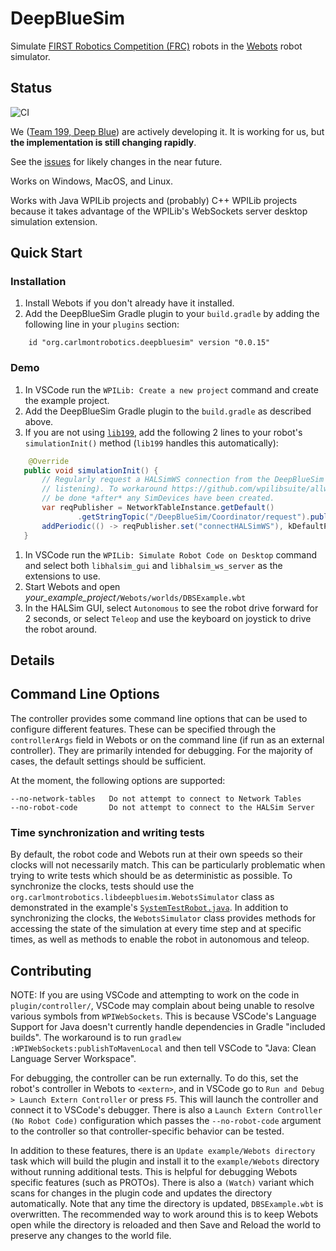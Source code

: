 # DeepBlueSim

Simulate [FIRST Robotics Competition (FRC)](https://www.firstinspires.org/robotics/frc) robots
in the [Webots](https://cyberbotics.com/) robot simulator.

## Status

![CI](https://github.com/DeepBlueRobotics/DeepBlueSim/workflows/CI/badge.svg)

We ([Team 199, Deep Blue](http://www.carlmontrobotics.org)) are actively developing it. 
It is working for us, but **the implementation is still changing rapidly**.

See the [issues](https://github.com/DeepBlueRobotics/DeepBlueSim/issues) for likely changes 
in the near future.

Works on Windows, MacOS, and Linux.

Works with Java WPILib projects and (probably) C++ WPILib projects because it takes
advantage of the WPILib's WebSockets server desktop simulation extension.

## Quick Start

### Installation

 1. Install Webots if you don't already have it installed.
 1. Add the DeepBlueSim Gradle plugin to your `build.gradle` by adding the following line
 in your `plugins` section:
 ```
     id "org.carlmontrobotics.deepbluesim" version "0.0.15"
 ```

### Demo

 1. In VSCode run the `WPILib: Create a new project` command and create the example project.
 1. Add the DeepBlueSim Gradle plugin to the `build.gradle` as described above.
 1. If you are not using [`lib199`](https://github.com/DeepBlueRobotics/lib199), add the following 2
    lines to your robot's `simulationInit()` method (`lib199` handles this automatically):
 ```java
     @Override
    public void simulationInit() {
        // Regularly request a HALSimWS connection from the DeepBlueSim controller (if/when it is
        // listening). To workaround https://github.com/wpilibsuite/allwpilib/issues/6842, this must
        // be done *after* any SimDevices have been created.
        var reqPublisher = NetworkTableInstance.getDefault()
                .getStringTopic("/DeepBlueSim/Coordinator/request").publish();
        addPeriodic(() -> reqPublisher.set("connectHALSimWS"), kDefaultPeriod);
    }
 ```
 1. In VSCode run the `WPILib: Simulate Robot Code on Desktop` command and select both
 `libhalsim_gui` and `libhalsim_ws_server` as the extensions to use.
 1. Start Webots and open *your_example_project*`/Webots/worlds/DBSExample.wbt`
 1. In the HALSim GUI, select `Autonomous` to see the robot drive forward for 2 seconds, or
 select `Teleop` and use the keyboard on joystick to drive the robot around.

## Details

## Command Line Options
The controller provides some command line options that can be used to configure
different features. These can be specified through the `controllerArgs` field in
Webots or on the command line (if run as an external controller). They are primarily
intended for debugging. For the majority of cases, the default settings should be sufficient.

At the moment, the following options are supported:
```
--no-network-tables   Do not attempt to connect to Network Tables
--no-robot-code       Do not attempt to connect to the HALSim Server
```

### Time synchronization and writing tests

By default, the robot code and Webots run at their own speeds so their clocks will not necessarily
match. This can be particularly problematic when trying to write tests which should be as
deterministic as possible. To synchronize the clocks, tests should use the
`org.carlmontrobotics.libdeepbluesim.WebotsSimulator` class as demonstrated in the example's
[`SystemTestRobot.java`](example/src/systemTest/java/frc/robot/SystemTestRobot.java). In addition to
synchronizing the clocks, the `WebotsSimulator` class provides methods for accessing the state of
the simulation at every time step and at specific times, as well as methods to enable the robot in
autonomous and teleop.

## Contributing

NOTE: If you are using VSCode and attempting to work on the code in
`plugin/controller/`, VSCode may complain about being unable to resolve various
symbols from `WPIWebSockets`. This is because VSCode's Language Support for Java
doesn't currently handle dependencies in Gradle "included builds". The workaround
is to run `gradlew :WPIWebSockets:publishToMavenLocal` and then tell VSCode to
"Java: Clean Language Server Workspace".

For debugging, the controller can be run externally. To do this, set the robot's
controller in Webots to `<extern>`, and in VSCode go to
`Run and Debug > Launch Extern Controller` or press `F5`. This will launch the
controller and connect it to VSCode's debugger. There is also a
`Launch Extern Controller (No Robot Code)` configuration which passes the
`--no-robot-code` argument to the controller so that controller-specific behavior
can be tested.

In addition to these features, there is an `Update example/Webots directory` task
which will build the plugin and install it to the `example/Webots` directory
without running additional tests. This is helpful for debugging Webots specific
features (such as PROTOs). There is also a `(Watch)` variant which scans for
changes in the plugin code and updates the directory automatically. Note that
any time the directory is updated, `DBSExample.wbt` is overwritten. The recommended
way to work around this is to keep Webots open while the directory is reloaded and
then Save and Reload the world to preserve any changes to the world file.
